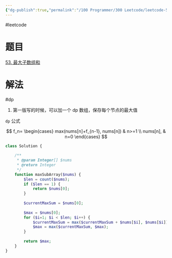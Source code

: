 ```yaml
---
{"dg-publish":true,"permalink":"/100 Programmer/300 Leetcode/leetcode-53. 最大子数组和/","noteIcon":"","created":"2023-02-26T18:03:28+08:00","updated":"2024-02-28T22:25:00+08:00"}
---
```



#leetcode

# 题目

[53. 最大子数组和](https://leetcode-cn.com/problems/maximum-subarray/)

# 解法

#dp 
1. 第一版写的时候，可以加一个 dp 数组，保存每个节点的最大值

`dp` 公式

$$
f_n=
\begin{cases}
max(nums[n]+f_{n-1}, nums[n]) & n>=1 \\
nums[n], & n=0
\end{cases}
$$

```php
class Solution {
    
    /**
     * @param Integer[] $nums
     * @return Integer
     */
    function maxSubArray($nums) {
        $len = count($nums);
        if ($len == 1) {
            return $nums[0];
        }
        
        $currentMaxSum = $nums[0];
        
        $max = $nums[0];
        for ($i=1; $i < $len; $i++) {
            $currentMaxSum = max($currentMaxSum + $nums[$i], $nums[$i]);
            $max = max($currentMaxSum, $max);
        }
        
        return $max;
    }
}

```
